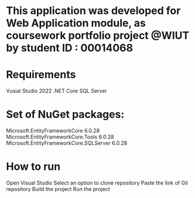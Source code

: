 # This application was developed for Web Application module, as coursework portfolio project @WIUT by student ID : 00014068

# Requirements
Vusial Studio 2022
.NET Core
SQL Server

# Set of NuGet packages:
Microsoft.EntityFrameworkCore 6.0.28
Microsoft.EntityFrameworkCore.Tools 6.0.28
Microsoft.EntityFrameworkCore.SQLServer 6.0.28

# How to run
Open Visual Studio
Select an option to clone repository
Paste the link of Git repository
Build the project
Run the project
